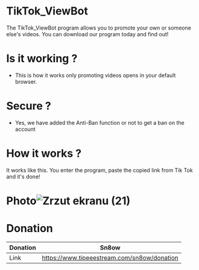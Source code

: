 # TikTok_ViewBot
The TikTok_ViewBot program allows you to promote your own or someone else's videos. You can download our program today and find out!

# Is it working ?
- This is how it works only promoting videos opens in your default browser.

# Secure ?
- Yes, we have added the Anti-Ban function or not to get a ban on the account

# How it works ?

It works like this. You enter the program, paste the copied link from Tik Tok and it's done!

# Photo![Zrzut ekranu (21)](https://user-images.githubusercontent.com/80784394/111962910-34a75680-8af3-11eb-8100-10220449c1c2.png)

# Donation
| Donation | Sn8ow |
| --- | --- |
| Link | https://www.tipeeestream.com/sn8ow/donation |

